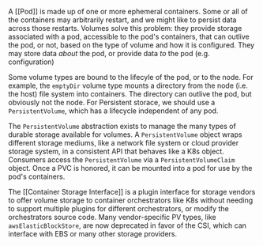 A [[Pod]] is made up of one or more ephemeral containers.  Some or all of the containers may arbitrarily restart, and we might like to persist data across those restarts.  Volumes solve this problem: they provide storage associated with a pod, accessible to the pod's containers, that can outlive the pod, or not, based on the type of volume and how it is configured.  They may store data *about* the pod, or provide data *to* the pod (e.g. configuration)

Some volume types are bound to the lifecyle of the pod, or to the node.  For example, the `emptyDir` volume type mounts a directory from the node (i.e. the host) file system into containers.  The directory can outlive the pod, but obviously not the node.  For Persistent storace, we should use a `PersistentVolume`, which has a lifecycle independent of any pod.

The `PersistentVolume` abstraction exists to manage the many types of durable storage available for volumes.  A `PersistentVolume` object wraps different storage mediums, like a network file system or cloud provider storage system, in a consistent API that behaves like a K8s object.  Consumers access the `PersistentVolume` via a `PersistentVolumeClaim` object.  Once a PVC is honored, it can be mounted into a pod for use by the pod's containers.  

The [[Container Storage Interface]] is a plugin interface for storage vendors to offer volume storage to container orchestrators like K8s without needing to support multiple plugins for different orchestrators, or modify the orchestrators source code.  Many vendor-specific PV types, like `awsElasticBlockStore`, are now deprecated in favor of the CSI, which can interface with EBS or many other storage providers.